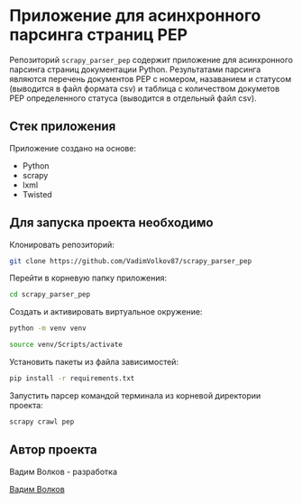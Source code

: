 # Приложение для асинхронного парсинга страниц PEP

Репозиторий `scrapy_parser_pep` содержит приложение для асинхронного парсинга страниц документации Python. Результатами парсинга являются перечень документов PEP с номером, назаванием и статусом (выводится в файл формата csv) и таблица с количеством докуметов PEP определенного статуса (выводится в отдельный файл csv).

## Стек приложения

Приложение создано на основе:

* Python
* scrapy
* lxml
* Twisted

## Для запуска проекта необходимо

Клонировать репозиторий:

```bash
git clone https://github.com/VadimVolkov87/scrapy_parser_pep
```

Перейти в корневую папку приложения:

```bash
cd scrapy_parser_pep
```

Создать и активировать виртуальное окружение:

```bash
python -m venv venv
```

```bash
source venv/Scripts/activate
```

Установить пакеты из файла зависимостей:

```bash
pip install -r requirements.txt
```

Запустить парсер командой терминала из корневой директории проекта:

```bash
scrapy crawl pep
```

## Автор проекта

Вадим Волков - разработка

[Вадим Волков](https://github.com/VadimVolkov87/)
